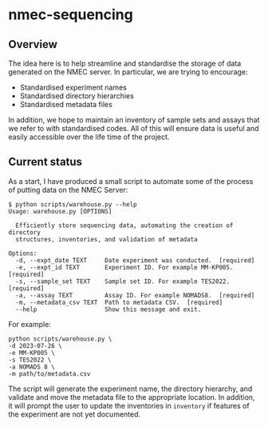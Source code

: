 # nmec-sequencing
## Overview
The idea here is to help streamline and standardise the storage of data generated on the NMEC server. In particular, we are trying to encourage:
- Standardised experiment names
- Standardised directory hierarchies
- Standardised metadata files

In addition, we hope to maintain an inventory of sample sets and assays that we refer to with standardised codes. All of this will ensure data is useful and easily accessible over the life time of the project.

## Current status
As a start, I have produced a small script to automate some of the process of putting data on the NMEC Server:

```
$ python scripts/warehouse.py --help
Usage: warehouse.py [OPTIONS]

  Efficiently store sequencing data, automating the creation of directory
  structures, inventories, and validation of metadata

Options:
  -d, --expt_date TEXT     Date experiment was conducted.  [required]
  -e, --expt_id TEXT       Experiment ID. For example MM-KP005.  [required]
  -s, --sample_set TEXT    Sample set ID. For example TES2022.  [required]
  -a, --assay TEXT         Assay ID. For example NOMADS8.  [required]
  -m, --metadata_csv TEXT  Path to metadata CSV.  [required]
  --help                   Show this message and exit.

```

For example:

```
python scripts/warehouse.py \
-d 2023-07-26 \
-e MM-KP005 \
-s TES2022 \
-a NOMADS 8 \
-m path/to/metadata.csv

```

The script will generate the experiment name, the directory hierarchy, and validate and move the metadata file to the appropriate location. In addition, it will prompt the user to update the inventories in `inventory` if features of the experiment are not yet documented.



